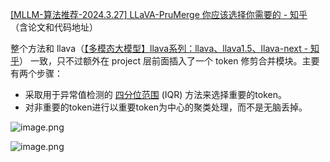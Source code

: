 [[MLLM-算法推荐-2024.3.27] LLaVA-PruMerge 你应该选择你需要的 - 知乎](https://zhuanlan.zhihu.com/p/689233936)
（含论文和代码地址）

整个方法和 llava（[【多模态大模型】llava系列：llava、llava1.5、llava-next - 知乎](https://zhuanlan.zhihu.com/p/695100288)） 一致，只不过额外在 project 层前面插入了一个 token 修剪合并模块。主要有两个步骤：
* 采取用于异常值检测的 [四分位范围](https://zhida.zhihu.com/search?content_id=241293581&content_type=Article&match_order=1&q=%E5%9B%9B%E5%88%86%E4%BD%8D%E8%8C%83%E5%9B%B4&zhida_source=entity) (IQR) 方法来选择重要的token。
* 对非重要的token进行以重要token为中心的聚类处理，而不是无脑丢掉。

![image.png](https://youki-1330066034.cos.ap-guangzhou.myqcloud.com/machine-learning/202503081739112.png)

![image.png](https://youki-1330066034.cos.ap-guangzhou.myqcloud.com/machine-learning/202503081737656.png)


